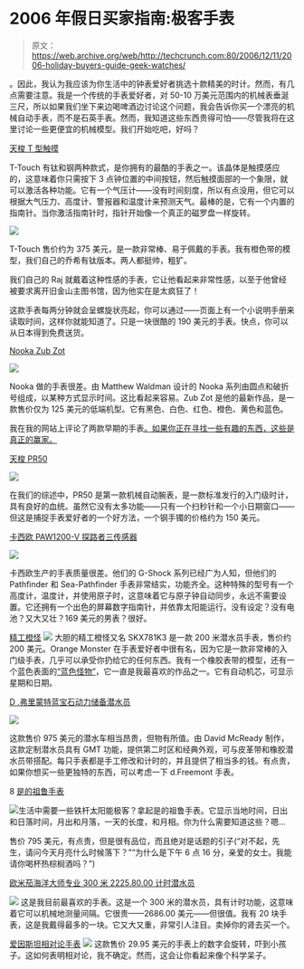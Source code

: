 # 2006 年假日买家指南:极客手表

> 原文：<https://web.archive.org/web/http://techcrunch.com:80/2006/12/11/2006-holiday-buyers-guide-geek-watches/>

。因此，我认为我应该为你生活中的钟表爱好者挑选十款精美的时计。然而，有几点需要注意。我是一个传统的手表爱好者，对 50-10 万美元范围内的机械表垂涎三尺，所以如果我们坐下来边喝啤酒边讨论这个问题，我会告诉你买一个漂亮的机械自动手表，而不是石英手表。然而，我知道这些东西贵得可怕——尽管我将在这里讨论一些更便宜的机械模型。我们开始吃吧，好吗？

[天梭 T 型触摸](https://web.archive.org/web/20160219195230/http://www.amazon.com/Tissot-Orange-T-Touch-Watch-T33-1-598-59/dp/B000FBVN8C/sr=1-6/qid=1165849881/ref=sr_1_6/002-8660663-1582458?ie=UTF8&s=jewelry)

T-Touch 有钛和钢两种款式，是你拥有的最酷的手表之一。该晶体是触摸感应的，这意味着你只需按下 3 点钟位置的中间按钮，然后触摸面部的一个象限，就可以激活各种功能。它有一个气压计——没有时间刻度，所以有点没用，但它可以根据大气压力、高度计、警报器和温度计来预测天气。最棒的是，它有一个内置的指南针。当你激活指南针时，指针开始像一个真正的磁罗盘一样旋转。

![](img/2525554e8f8bd1640c8b7d10b8c197f8.png)

T-Touch 售价约为 375 美元，是一款非常棒、易于佩戴的手表。我有橙色带的模型，我们自己的乔希有钛版本。两人都挺帅，粗犷。

我们自己的 Raj 就戴着这种性感的手表，它让他看起来非常性感，以至于他曾经被要求离开旧金山主图书馆，因为他实在是太疯狂了！

这款手表每两分钟就会呈螺旋状亮起，你可以通过——页面上有一个小说明手册来读取时间，这样你就能知道了。只是一块很酷的 190 美元的手表。快点，你可以从日本得到免费送货。

[Nooka Zub Zot](https://web.archive.org/web/20160219195230/http://nookawatch.com/zub20zot.html)

![](img/b352415c3b3668ce4c81ed7a5cc31655.png)

Nooka 做的手表很差。由 Matthew Waldman 设计的 Nooka 系列由圆点和破折号组成，以某种方式显示时间。这比看起来容易。Zub Zot 是他的最新作品，是一款售价仅为 125 美元的低端机型。它有黑色、白色、红色、橙色、黄色和蓝色。

我在我的网站上评论了两款早期的手表[。如果你正在寻找一些有趣的东西，这些是真正的赢家。](https://web.archive.org/web/20160219195230/http://www.wristwatchreview.com/index.php?s=nooka&paged=2)

[天梭 PR50](https://web.archive.org/web/20160219195230/http://www.wristwatchreview.com/2005/10/18/review-tissot-pr-50/)

![](img/5c64581a029f73f1ac1834a1b199d16e.png)

在我们的综述中，PR50 是第一款机械自动腕表，是一款标准发行的入门级时计，具有良好的血统。虽然它没有太多功能——只有一个扫秒针和一个小日期窗口——但这是捕捉手表爱好者的一个好方法，一个钢手镯的价格约为 150 美元。

[卡西欧 PAW1200-V 探路者三传感器](https://web.archive.org/web/20160219195230/http://www.amazon.com/Casio-PAW1200-1V-Pathfinder-Atomic-Triple/dp/B000G050YA/ref=pd_sbs_sg_5_img/002-8660663-1582458)

![](img/97e8b0d9227bdf74d0d1766ef74b5876.png)

卡西欧生产的手表质量很差。他们的 G-Shock 系列已经广为人知，但他们的 Pathfinder 和 Sea-Pathfinder 手表非常结实，功能齐全。这种特殊的型号有一个高度计，温度计，并使用原子时，这意味着它与原子钟自动同步，永远不需要设置。它还拥有一个出色的屏幕数字指南针，并依靠太阳能运行。没有设定？没有电池？又大又壮？169 美元的男表？很好。

[精工橙怪](https://web.archive.org/web/20160219195230/http://www.wristwatchreview.com/orange-monster/)
![](img/796cd6401699b03c1857a759ab4cce7f.png)
大胆的精工橙怪又名 SKX781K3 是一款 200 米潜水员手表，售价约 200 美元。Orange Monster 在手表爱好者中很有名，因为它是一款非常棒的入门级手表，几乎可以承受你扔给它的任何东西。我有一个橡胶表带的模型，还有一个蓝色表面的[“蓝色怪物”](https://web.archive.org/web/20160219195230/http://www.wristwatchreview.com/2006/07/07/reivew-the-blue-monster-aka-the-seiko-skz213k1/)，它一直是我最喜欢的作品之一。它有自动机芯，可显示星期和日期。

[D .弗里蒙特蓝宝石动力储备潜水员](https://web.archive.org/web/20160219195230/http://www.wristwatchreview.com/2006/03/28/review-dfreemont-sapphire-power-reserve-diver/)

![](img/06bbe0069ff21886bdc9ddc46ebb9151.png)

这款售价 975 美元的潜水车相当昂贵，但物有所值。由 David McReady 制作，这款定制潜水员具有 GMT 功能，提供第二时区和经典外观，可与皮革带和橡胶潜水员带搭配。每只手表都是手工修改和计时的，并且提供了相当多的钱。有点贵，如果你想买一些更独特的东西，可以考虑一下 d.Freemont 手表。

8
[是的祖鲁手表](https://web.archive.org/web/20160219195230/http://www.thinkgeek.com/gadgets/watches/72bb/?cpg=froogle)

![](img/37fec04f5ba7a19396177b37f800978f.png)生活中需要一些铁杆太阳能极客？拿起是的祖鲁手表。它显示当地时间，日出和日落时间，月出和月落，一天的长度，和月相。你为什么需要知道这些？嗯…

售价 795 美元，有点贵，但是很有品位，而且绝对是话题的引子(“对不起，先生，请问今天月亮什么时候落下？”“为什么是下午 6 点 16 分，亲爱的女士。我能请你喝杯热棕榈酒吗？”)

[欧米茄海洋大师专业 300 米 2225.80.00 计时潜水员](https://web.archive.org/web/20160219195230/http://www.wristwatchreview.com/2006/11/12/review-omega-seamaster-professional-300m-22258000-chrono-diver/)

![](img/51f93bee4dc014c13df27332c4104296.png)
这是我目前最喜欢的手表。这是一个 300 米的潜水员，具有计时功能，这意味着它可以机械地测量间隔。它很贵——2686.00 美元——但很值。我有 20 块手表，这是我戴得最多的一块。它又大又重，非常引人注目。卖掉你的肾去买一个。

[爱因斯坦相对论手表](https://web.archive.org/web/20160219195230/http://www.wackyplanet.com/einstein-relativity-watch.html)
![](img/76e108e841b4805bed3cfd41270b5913.png)
这款售价 29.95 美元的手表上的数字会旋转，吓到小孩子。这如何表明相对论，我不确定。然而，这会让你看起来像个科学呆子。